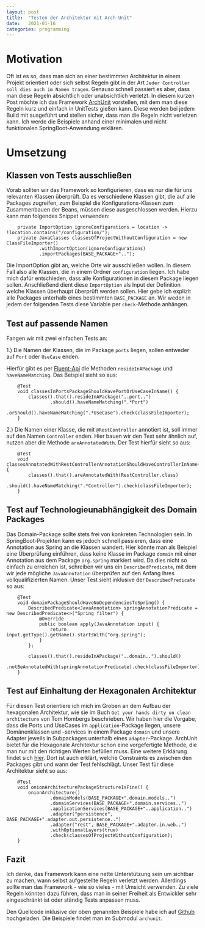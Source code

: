 ```yaml
---
layout: post
title:  "Testen der Architektur mit Arch-Unit"
date:   2021-01-16
categories: programming
---
```

# Motivation
Oft ist es so, dass man sich an einer bestimmten Architektur in einem Projekt orientiert oder sich selbst Regeln gibt in der Art `Jeder Controller soll dies auch im Namen tragen`. Genauso schnell passiert es aber, dass man diese Regeln absichtlich oder unabsichtlich verletzt. In diesem kurzen Post möchte ich das Framework [ArchUnit](https://www.archunit.org/) vorstellen, mit dem man diese Regeln kurz und einfach in UnitTests gießen kann. Diese werden bei jedem Build mit ausgeführt und stellen sicher, dass man die Regeln nicht verletzen kann.
Ich werde die Beispiele anhand einer minimalen und nicht funktionalen SpringBoot-Anwendung erklären.
# Umsetzung
## Klassen von Tests ausschließen
Vorab sollten wir das Framework so konfigurieren, dass es nur die für uns relevanten Klassen überprüft. Da es verschiedene Klassen gibt, die auf alle Packages zugreifen, zum Beispiel die Konfigurations-Klassen zum Zusammenbauen der Beans, müssen diese ausgeschlossen werden. Hierzu kann man folgendes Snippet verwenden: 
```
    private ImportOption ignoreConfigurations = location -> !location.contains("/configuration/");
    private JavaClasses classesOfProjectWithoutConfiguration = new ClassFileImporter()
            .withImportOption(ignoreConfigurations)
            .importPackages(BASE_PACKAGE+"..");
```
Die ImportOption gibt an, welche Orte wir ausschließen wollen. In diesem Fall also alle Klassen, die in einem Ordner `configuration` liegen. Ich habe mich dafür entschieden, dass alle Konfigurationen in diesem Package liegen sollen.
Anschließend dient diese `ImportOption` als Input der Definition welche Klassen überhaupt überprüft werden sollen. Hier gebe ich explizit alle Packages unterhalb eines bestimmten `BASE_PACKAGE` an. Wir weden in jedem der folgenden Tests diese Variable per `check`-Methode anhängen.

## Test auf passende Namen
Fangen wir mit zwei einfachen Tests an: 

1.) Die Namen der Klassen, die im Package `ports` liegen, sollen entweder auf `Port` oder `UseCase` enden.

Hierfür gibt es per [Fluent-Api](https://en.wikipedia.org/wiki/Fluent_interface) die Methoden `resideInAPackage` und `haveNameMatching`. 
Das Beispiel sieht so aus:
```
    @Test
    void classesInPortsPackageShouldHavePortOrUseCaseInName() {
        classes().that().resideInAPackage("..port..")
                .should().haveNameMatching(".*Port")
                .orShould().haveNameMatching(".*UseCase").check(classFileImporter);
    }
```
2.) Die Namen einer Klasse, die mit `@RestController` annotiert ist, soll immer auf den Namen `Controller` enden. 
Hier bauen wir den Test sehr ähnlich auf, nutzen aber die Methode `areAnnotatedWith`. Der Test hierfür sieht so aus:
```
    @Test
    void classesAnnotatedWithRestControllerAnnotationShouldHaveControllerInName() {
        classes().that().areAnnotatedWith(RestController.class)
                .should().haveNameMatching(".*Controller").check(classFileImporter);
    }
```

## Test auf Technologieunabhängigkeit des Domain Packages
Das Domain-Package sollte stets frei von konkreten Technologien sein. In SpringBoot-Projekten kann es jedoch schnell passieren, dass eine Annotation aus Spring an die Klassen wandert. Hier könnte man als Beispiel eine Überprüfung einführen, dass keine Klasse im Package `domain` mit einer Annotation aus dem Package `org.spring` markiert wird. 
Da dies nicht so einfach zu erreichen ist, schreiben wir uns ein `DescribedPredicate`, mit dem wir jede mögliche `JavaAnnotation` überprüfen auf den Anfang ihres vollqualifizierten Namen.
Unser Test sieht inklusive der `DescribedPredicate` so aus:
```
    @Test
    void domainPackageShouldHaveNoDependenciesToSpring() {
        DescribedPredicate<JavaAnnotation> springAnnotationPredicate = new DescribedPredicate<>("Spring filter") {
            @Override
            public boolean apply(JavaAnnotation input) {
                return input.getType().getName().startsWith("org.spring");
            }
        };

        classes().that().resideInAPackage("..domain..").should()
                .notBeAnnotatedWith(springAnnotationPredicate).check(classFileImporter);
    }
```
## Test auf Einhaltung der Hexagonalen Architektur
Für diesen Test orientiere ich mich im Groben an dem Aufbau der hexagonalen Architektur, wie sie im Buch `Get your hands dirty on clean architecture` von Tom Hombergs beschrieben. Wir haben hier die Vorgabe, dass die Ports und UseCases im `application`-Package liegen, unsere Domänenklassen und -services in einem Package `domain` und unsere Adapter jeweils in Subpackages unterhalb eines `adapter`-Package.
ArchUnit bietet für die Hexagonale Architektur schon eine vorgefertigte Methode, die man nur mit den richtigen Werten befüllen muss. Eine weitere Erklärung findet sich [hier](https://www.archunit.org/userguide/html/000_Index.html#_onion_architecture). Dort ist auch erklärt, welche Constraints es zwischen den Packages gibt und wann der Test fehlschlägt.
Unser Test für diese Architektur sieht so aus:
```
    @Test
    void onionArchitecturePackageStructureIsFine() {
        onionArchitecture()
                .domainModels(BASE_PACKAGE+".domain.models..")
                .domainServices(BASE_PACKAGE+".domain.services..")
                .applicationServices(BASE_PACKAGE+"..application..")
                .adapter("persistence", BASE_PACKAGE+".adapter.out.persistence..")
                .adapter("rest", BASE_PACKAGE+".adapter.in.web..")
                .withOptionalLayers(true)
                .check(classesOfProjectWithoutConfiguration);
    }
```

## Fazit
Ich denke, das Framework kann eine nette Unterstützung sein um sichtbar zu machen, wann selbst aufgestellte Regeln verletzt werden. Allerdings sollte man das Framework - wie so vieles - mit Umsicht verwenden. Zu viele Regeln könnten dazu führen, dass man in seiner Freiheit als Entwickler sehr eingeschränkt ist oder ständig Tests anpassen muss. 

Den Quellcode inklusive der oben genannten Beispiele habe ich auf [Github](https://github.com/djetzen/java_examples/tree/master/archunit) hochgeladen. Die Beispiele findet man im Submodul `archunit`.
